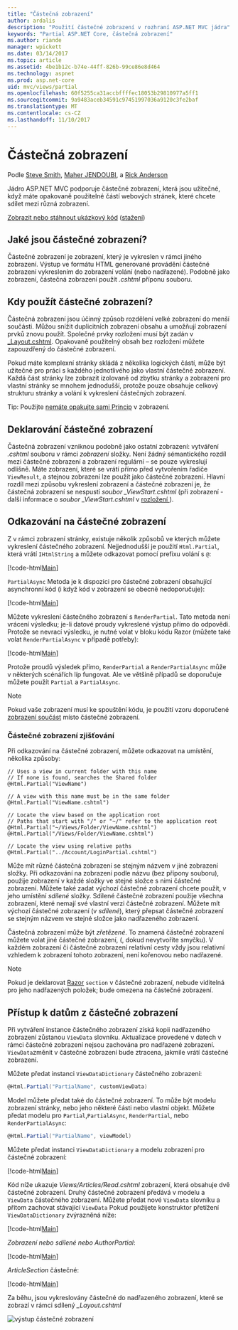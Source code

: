 ```yaml
---
title: "Částečná zobrazení"
author: ardalis
description: "Použití částečné zobrazení v rozhraní ASP.NET MVC jádra"
keywords: "Partial ASP.NET Core, částečná zobrazení"
ms.author: riande
manager: wpickett
ms.date: 03/14/2017
ms.topic: article
ms.assetid: 4be1b12c-b74e-44ff-826b-99ce86e8d464
ms.technology: aspnet
ms.prod: asp.net-core
uid: mvc/views/partial
ms.openlocfilehash: 60f5255ca31accbffffec18053b29810977a5ff1
ms.sourcegitcommit: 9a9483aceb34591c97451997036a9120c3fe2baf
ms.translationtype: MT
ms.contentlocale: cs-CZ
ms.lasthandoff: 11/10/2017
---
```

# <a name="partial-views"></a>Částečná zobrazení

Podle [Steve Smith](https://ardalis.com/), [Maher JENDOUBI](https://twitter.com/maherjend), a [Rick Anderson](https://twitter.com/RickAndMSFT)

Jádro ASP.NET MVC podporuje částečné zobrazení, která jsou užitečné, když máte opakovaně použitelné částí webových stránek, které chcete sdílet mezi různá zobrazení.

[Zobrazit nebo stáhnout ukázkový kód](https://github.com/aspnet/Docs/tree/master/aspnetcore/mvc/views/partial/sample) ([stažení](xref:tutorials/index#how-to-download-a-sample))

## <a name="what-are-partial-views"></a>Jaké jsou částečné zobrazení?

Částečné zobrazení je zobrazení, který je vykreslen v rámci jiného zobrazení. Výstup ve formátu HTML generované provádění částečné zobrazení vykreslením do zobrazení volání (nebo nadřazené). Podobně jako zobrazení, částečná zobrazení použít *.cshtml* příponu souboru.

## <a name="when-should-i-use-partial-views"></a>Kdy použít částečné zobrazení?

Částečná zobrazení jsou účinný způsob rozdělení velké zobrazení do menší součásti. Můžou snížit duplicitních zobrazení obsahu a umožňují zobrazení prvků znovu použít. Společné prvky rozložení musí být zadán v [_Layout.cshtml](layout.md). Opakovaně použitelný obsah bez rozložení můžete zapouzdřený do částečné zobrazení.

Pokud máte komplexní stránky skládá z několika logických částí, může být užitečné pro práci s každého jednotlivého jako vlastní částečné zobrazení. Každá část stránky lze zobrazit izolovaně od zbytku stránky a zobrazení pro vlastní stránky se mnohem jednodušší, protože pouze obsahuje celkový strukturu stránky a volání k vykreslení částečných zobrazení.

Tip: Použijte [nemáte opakujte sami Princip](http://deviq.com/don-t-repeat-yourself/) v zobrazení.

## <a name="declaring-partial-views"></a>Deklarování částečné zobrazení

Částečná zobrazení vzniknou podobně jako ostatní zobrazení: vytváření *.cshtml* souboru v rámci *zobrazení* složky. Není žádný sémantického rozdíl mezi částečné zobrazení a zobrazení regulární – se pouze vykreslují odlišně. Máte zobrazení, které se vrátí přímo před vytvořením řadiče `ViewResult`, a stejnou zobrazení lze použít jako částečné zobrazení. Hlavní rozdíl mezi způsobu vykreslení zobrazení a částečné zobrazení je, že částečná zobrazení se nespustí *soubor _ViewStart.cshtml* (při zobrazení - další informace o *soubor _ViewStart.cshtml* v [rozložení ](layout.md)).

## <a name="referencing-a-partial-view"></a>Odkazování na částečné zobrazení

Z v rámci zobrazení stránky, existuje několik způsobů ve kterých můžete vykreslení částečného zobrazení. Nejjednodušší je použití `Html.Partial`, která vrátí `IHtmlString` a můžete odkazovat pomocí prefixu volání s `@`:

[!code-html[Main](partial/sample/src/PartialViewsSample/Views/Home/About.cshtml?range=9)]

`PartialAsync` Metoda je k dispozici pro částečné zobrazení obsahující asynchronní kód (i když kód v zobrazení se obecně nedoporučuje):

[!code-html[Main](partial/sample/src/PartialViewsSample/Views/Home/About.cshtml?range=8)]

Můžete vykreslení částečného zobrazení s `RenderPartial`. Tato metoda není vrácení výsledku; je-li datové proudy vykreslené výstup přímo do odpovědi. Protože se nevrací výsledku, je nutné volat v bloku kódu Razor (můžete také volat `RenderPartialAsync` v případě potřeby):

[!code-html[Main](partial/sample/src/PartialViewsSample/Views/Home/About.cshtml?range=10-12)]

Protože proudů výsledek přímo, `RenderPartial` a `RenderPartialAsync` může v některých scénářích líp fungovat. Ale ve většině případů se doporučuje můžete použít `Partial` a `PartialAsync`.

> [!NOTE]
> Pokud vaše zobrazení musí ke spouštění kódu, je použití vzoru doporučené [zobrazení součást](view-components.md) místo částečné zobrazení.

### <a name="partial-view-discovery"></a>Částečné zobrazení zjišťování

Při odkazování na částečné zobrazení, můžete odkazovat na umístění, několika způsoby:

```text
// Uses a view in current folder with this name
// If none is found, searches the Shared folder
@Html.Partial("ViewName")

// A view with this name must be in the same folder
@Html.Partial("ViewName.cshtml")

// Locate the view based on the application root
// Paths that start with "/" or "~/" refer to the application root
@Html.Partial("~/Views/Folder/ViewName.cshtml")
@Html.Partial("/Views/Folder/ViewName.cshtml")

// Locate the view using relative paths
@Html.Partial("../Account/LoginPartial.cshtml")
```

Může mít různé částečná zobrazení se stejným názvem v jiné zobrazení složky. Při odkazování na zobrazení podle názvu (bez přípony souboru), použije zobrazení v každé složky ve stejné složce s nimi částečné zobrazení. Můžete také zadat výchozí částečné zobrazení chcete použít, v jeho umístění *sdílené* složky. Sdílené částečné zobrazení použije všechna zobrazení, které nemají své vlastní verzi částečné zobrazení. Můžete mít výchozí částečné zobrazení (v *sdílené*), který přepsat částečné zobrazení se stejným názvem ve stejné složce jako nadřazeného zobrazení.

Částečná zobrazení může být *zřetězené*. To znamená částečné zobrazení můžete volat jiné částečné zobrazení, (, dokud nevytvoříte smyčku). V každém zobrazení či částečné zobrazení relativní cesty vždy jsou relativní vzhledem k zobrazení tohoto zobrazení, není kořenovou nebo nadřazené.

> [!NOTE]
> Pokud je deklarovat [Razor](razor.md) `section` v částečné zobrazení, nebude viditelná pro jeho nadřazených položek; bude omezena na částečné zobrazení.

## <a name="accessing-data-from-partial-views"></a>Přístup k datům z částečné zobrazení

Při vytváření instance částečného zobrazení získá kopii nadřazeného zobrazení zůstanou `ViewData` slovníku. Aktualizace provedené v datech v rámci částečné zobrazení nejsou zachována pro nadřazené zobrazení. `ViewData`změnit v částečné zobrazení bude ztracena, jakmile vrátí částečné zobrazení.

Můžete předat instanci `ViewDataDictionary` částečného zobrazení:

```csharp
@Html.Partial("PartialName", customViewData)
   ```

Model můžete předat také do částečné zobrazení. To může být modelu zobrazení stránky, nebo jeho některé části nebo vlastní objekt. Můžete předat modelu pro `Partial`,`PartialAsync`, `RenderPartial`, nebo `RenderPartialAsync`:

```csharp
@Html.Partial("PartialName", viewModel)
   ```

Můžete předat instanci `ViewDataDictionary` a modelu zobrazení pro částečné zobrazení:

[!code-html[Main](partial/sample/src/PartialViewsSample/Views/Articles/Read.cshtml?range=15-16)]

Kód níže ukazuje *Views/Articles/Read.cshtml* zobrazení, která obsahuje dvě částečné zobrazení. Druhý částečné zobrazení předává v modelu a `ViewData` částečného zobrazení. Můžete předat nové `ViewData` slovníku a přitom zachovat stávající `ViewData` Pokud použijete konstruktor přetížení `ViewDataDictionary` zvýrazněná níže:

[!code-html[Main](partial/sample/src/PartialViewsSample/Views/Articles/Read.cshtml)]

*Zobrazení nebo sdílené nebo AuthorPartial*:

[!code-html[Main](partial/sample/src/PartialViewsSample/Views/Shared/AuthorPartial.cshtml)]

*ArticleSection* částečné:

[!code-html[Main](partial/sample/src/PartialViewsSample/Views/Articles/ArticleSection.cshtml)]

Za běhu, jsou vykreslovány částečné do nadřazeného zobrazení, které se zobrazí v rámci sdílený *_Layout.cshtml*

![výstup částečné zobrazení](partial/_static/output.png)
